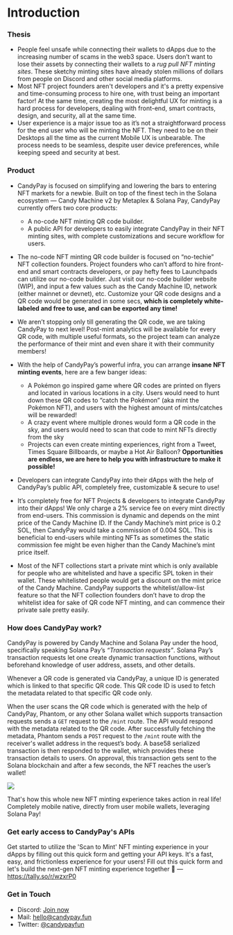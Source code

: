 # Introduction

### Thesis

- People feel unsafe while connecting their wallets to dApps due to the increasing number of scams in the web3 space. Users don’t want to lose their assets by connecting their wallets to a _rug pull NFT minting sites_. These sketchy minting sites have already stolen millions of dollars from people on Discord and other social media platforms.
- Most NFT project founders aren't developers and it's a pretty expensive and time-consuming process to hire one, with trust being an important factor! At the same time, creating the most delightful UX for minting is a hard process for developers, dealing with front-end, smart contracts, design, and security, all at the same time.
- User experience is a major issue too as it’s not a straightforward process for the end user who will be minting the NFT. They need to be on their Desktops all the time as the current Mobile UX is unbearable. The process needs to be seamless, despite user device preferences, while keeping speed and security at best.


### Product

- CandyPay is focused on simplifying and lowering the bars to entering NFT markets for a newbie. Built on top of the finest tech in the Solana ecosystem — Candy Machine v2 by Metaplex & Solana Pay, CandyPay currently offers two core products:

  - A no-code NFT minting QR code builder.
  - A public API for developers to easily integrate CandyPay in their NFT minting sites, with complete customizations and secure workflow for users.

- The no-code NFT minting QR code builder is focused on “no-techie” NFT collection founders. Project founders who can’t afford to hire front-end and smart contracts developers, or pay hefty fees to Launchpads can utilize our no-code builder. Just visit our no-code builder website (WIP), and input a few values such as the Candy Machine ID, network (either mainnet or devnet), etc. Customize your QR code designs and a QR code would be generated in some secs, **which is completely white-labeled and free to use, and can be exported any time!**
- We aren’t stopping only till generating the QR code, we are taking CandyPay to next level! Post-mint analytics will be available for every QR code, with multiple useful formats, so the project team can analyze the performance of their mint and even share it with their community members!
- With the help of CandyPay’s powerful infra, you can arrange **insane NFT minting events**, here are a few banger ideas:

  - A Pokémon go inspired game where QR codes are printed on flyers and located in various locations in a city. Users would need to hunt down these QR codes to “catch the Pokémon” (aka mint the Pokémon NFT), and users with the highest amount of mints/catches will be rewarded!
  - A crazy event where multiple drones would form a QR code in the sky, and users would need to scan that code to mint NFTs directly from the sky
  - Projects can even create minting experiences, right from a Tweet, Times Square Billboards, or maybe a Hot Air Balloon? **Opportunities are endless, we are here to help you with infrastructure to make it possible!**

- Developers can integrate CandyPay into their dApps with the help of CandyPay’s public API, completely free, customizable & secure to use!
- It’s completely free for NFT Projects & developers to integrate CandyPay into their dApps! We only charge a 2% service fee on every mint directly from end-users. This commission is dynamic and depends on the mint price of the Candy Machine ID. If the Candy Machine’s mint price is 0.2 SOL, then CandyPay would take a commission of 0.004 SOL. This is beneficial to end-users while minting NFTs as sometimes the static commission fee might be even higher than the Candy Machine’s mint price itself.
- Most of the NFT collections start a private mint which is only available for people who are whitelisted and have a specific SPL token in their wallet. These whitelisted people would get a discount on the mint price of the Candy Machine. CandyPay supports the whitelist/allow-list feature so that the NFT collection founders don’t have to drop the whitelist idea for sake of QR code NFT minting, and can commence their private sale pretty easily.

### How does CandyPay work?

CandyPay is powered by Candy Machine and Solana Pay under the hood, specifically speaking Solana Pay’s _“Transaction requests”_. Solana Pay’s transaction requests let one create dynamic transaction functions, without beforehand knowledge of user address, assets, and other details.

Whenever a QR code is generated via CandyPay, a unique ID is generated which is linked to that specific QR code. This QR code ID is used to fetch the metadata related to that specific QR code only.

When the user scans the QR code which is generated with the help of CandyPay, Phantom, or any other Solana wallet which supports transaction requests sends a `GET` request to the `/mint` route. The API would respond with the metadata related to the QR code. After successfully fetching the metadata, Phantom sends a `POST` request to the `/mint` route with the receiver's wallet address in the request’s body. A base58 serialized transaction is then responded to the wallet, which provides these transaction details to users. On approval, this transaction gets sent to the Solana blockchain and after a few seconds, the NFT reaches the user’s wallet!

![](https://imgur.com/OiA3ZJ3.png)

That's how this whole new NFT minting experience takes action in real life! Completely mobile native, directly from user mobile wallets, leveraging Solana Pay!

### Get early access to CandyPay's APIs

Get started to utilize the 'Scan to Mint' NFT minting experience in your dApps by filling out this quick form and getting your API keys. It's a fast, easy, and frictionless experience for your users! Fill out this quick form and let's build the next-gen NFT minting experience together 🤝 — https://tally.so/r/wzxrP0

### Get in Touch

- Discord: [Join now](https://discord.gg/VGjPXWUHGT)
- Mail: [hello@candypay.fun](mailto:hello@candypay.fun)
- Twitter: [@candypayfun](https://twitter.com/candypayfun)
